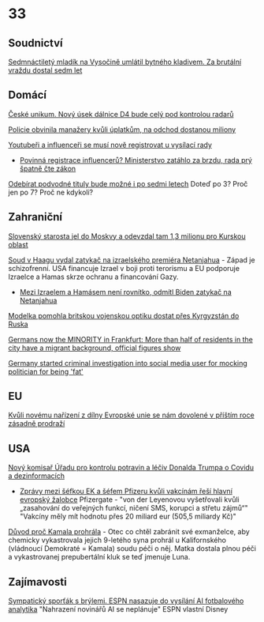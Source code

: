 # 33

## Soudnictví

[Sedmnáctiletý mladík na Vysočině umlátil bytného kladivem. Za brutální vraždu dostal sedm let](https://www.novinky.cz/clanek/krimi-sedmnactilety-mladik-na-vysocine-umlatil-bytneho-kladivem-za-brutalni-vrazdu-dostal-sedm-let-40498292)

## Domácí 

[České unikum. Nový úsek dálnice D4 bude celý pod kontrolou radarů](https://www.idnes.cz/zpravy/domaci/dalnice-d4-radary.A241125_072826_domaci_bors)

[Policie obvinila manažery kvůli úplatkům, na odchod dostanou miliony](https://www.seznamzpravy.cz/clanek/domaci-kauzy-policie-obvinila-manazery-kvuli-uplatkum-na-odchod-dostanou-miliony-265052)

[Youtubeři a influenceři se musí nově registrovat u vysílací rady](https://www.seznamzpravy.cz/clanek/domaci-zivot-v-cesku-youtuberi-a-influenceri-se-musi-nove-registrovat-u-vysilaci-rady-265001)
  * [Povinná registrace influencerů? Ministerstvo zatáhlo za brzdu, rada prý špatně čte zákon](https://www.echo24.cz/a/Hyx9m/zpravy-domov-evidence-influenceri-ministerstvo-brzda-rrtv-spatne-zakony)

[Odebírat podvodné tituly bude možné i po sedmi letech](https://www.novinky.cz/clanek/domaci-odebirat-podvodne-tituly-bude-mozne-i-po-sedmi-letech-40498067) Doteď po 3? Proč jen po 7? Proč ne kdykoli?

## Zahraniční

[Slovenský starosta jel do Moskvy a odevzdal tam 1,3 milionu pro Kurskou oblast](https://www.novinky.cz/clanek/zahranicni-evropa-slovensky-starosta-v-moskve-odevzdal-13-milionu-pro-kurskou-oblast-40498271)

[Soud v Haagu vydal zatykač na izraelského premiéra Netanjahua](https://www.novinky.cz/clanek/zahranicni-blizky-a-stredni-vychod-na-netanjahua-byl-vydan-mezinarodni-zatykac-40498236) - Západ je schizofrenní. USA financuje Izrael v boji proti terorismu a EU podporuje Izraelce a Hamas skrze ochranu a financování Gazy.
  *  [Mezi Izraelem a Hamásem není rovnítko, odmítl Biden zatykač na Netanjahua](https://www.novinky.cz/clanek/zahranicni-blizky-a-stredni-vychod-mezi-izraelem-a-hamasem-neni-rovnitko-odmitl-biden-zatykac-na-netanjahua-40498339)

[Modelka pomohla britskou vojenskou optiku dostat přes Kyrgyzstán do Ruska](https://www.idnes.cz/zpravy/zahranicni/rusko-ukrajina-britanie-sankce-modelka.A241121_191106_zahranicni_Ichuc)

[Germans now the MINORITY in Frankfurt: More than half of residents in the city have a migrant background, official figures show](https://www.dailymail.co.uk/news/article-4652002/Native-Germans-minority-Germany.html) 

[Germany started criminal investigation into social media user for mocking politician for being 'fat'](https://www.foxnews.com/media/germany-started-criminal-investigation-social-media-user-calling-female-politician-fat)

## EU

[Kvůli novému nařízení z dílny Evropské unie se nám dovolené v příštím roce zásadně prodraží](https://www.cestovinky.cz/clanek/kvuli-novemu-narizeni-z-dilny-evropske-unie-se-nam-dovolene-v-pristim-roce-zasadnim-zpusobem)

## USA

[Nový komisař Úřadu pro kontrolu potravin a léčiv Donalda Trumpa o Covidu a dezinformacích](https://x.com/CecilieJilkova/status/1860682952817934585)
 * [Zprávy mezi šéfkou EK a šéfem Pfizeru kvůli vakcínám řeší hlavní evropský žalobce](https://www.seznamzpravy.cz/clanek/zahranicni-zpravy-mezi-sefkou-ek-a-sefem-pfizeru-kvuli-vakcinam-resi-hlavni-evropsky-zalobce-248911) Pfizergate - "von der Leyenovou vyšetřovali kvůli „zasahování do veřejných funkcí, ničení SMS, korupci a střetu zájmů“" "Vakcíny měly mít hodnotu přes 20 miliard eur (505,5 miliardy Kč)"

[Důvod proč Kamala prohrála](https://x.com/SethDillon/status/1860930943944360364) - Otec co chtěl zabránit své exmanželce, aby chemicky vykastrovala jejich 9-letého syna prohrál u Kalifornského (vládnoucí Demokraté = Kamala) soudu péči o něj. Matka dostala plnou péči a vykastrovanej prepubertální kluk se teď jmenuje Luna.

## Zajímavosti

[Sympatický sporťák s brýlemi. ESPN nasazuje do vysílání AI fotbalového analytika](https://www.novinky.cz/clanek/internet-a-pc-ai-sympaticky-sportak-s-brylemi-espn-nasazuje-do-vysilani-ai-fotbaloveho-analytika-40497897) "Nahrazení novinářů AI se neplánuje" ESPN vlastní Disney
